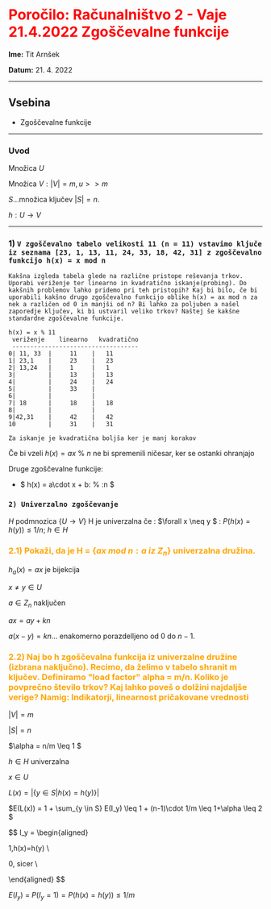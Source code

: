 
# <span style="color:red">Poročilo: Računalništvo 2 - Vaje 21.4.2022 Zgoščevalne funkcije</span>

**Ime:** Tit Arnšek

**Datum:** 21. 4. 2022

---


## Vsebina 
 * Zgoščevalne funkcije

---
### Uvod
Množica $U$

Množica $V: |V| = m, u>>m$

$S$...množica ključev $|S| = n$.

$h: U \rightarrow V$

---


### 1) `V zgoščevalno tabelo velikosti 11 (n = 11) vstavimo ključe iz seznama [23, 1, 13, 11, 24, 33, 18, 42, 31] z zgoščevalno funkcijo h(x) = x mod n`

`Kakšna izgleda tabela glede na različne pristope reševanja trkov. Uporabi veriženje ter linearno in kvadratično iskanje(probing). Do kakšnih problemov lahko pridemo pri teh pristopih? Kaj bi bilo, če bi uporabili kakšno drugo zgoščevalno funkcijo oblike h(x) = ax mod n za nek a različen od 0 in manjši od n? Bi lahko za poljuben a našel zaporedje ključev, ki bi ustvaril veliko trkov? Naštej še kakšne standardne zgoščevalne funkcije.`

    h(x) = x % 11
     veriženje    linearno   kvadratično
     -----------------------------------
    0| 11, 33  |     11    |   11
    1| 23,1    |     23    |   23 
    2| 13,24   |     1     |   1 
    3|         |     13    |   13
    4|         |     24    |   24
    5|         |     33    |  
    6|         |           |  
    7| 18      |     18    |   18
    8|         |           |  
    9|42,31    |     42    |   42
    10         |     31    |   31

    Za iskanje je kvadratična boljša ker je manj korakov

Če bi vzeli  $h(x) = ax \: \%  \: n$ ne bi spremenili ničesar, ker se ostanki ohranjajo

Druge zgoščevalne funkcije:
* $ h(x) = a\cdot x + b\: \% \:n $


### `2) Univerzalno zgoščevanje`
$H$ podmnozica $\{ U \rightarrow V\}$
H je univerzalna če : $\forall x \neq y $ : $P(h(x) = h(y)) \leq 1/n; \: h \in H$



### <span style="color:orange">2.1) Pokaži, da je H = {$ax  \: mod \:n : a$ $iz\: Z_n$} univerzalna družina.</span>

$h_a(x) = ax$ je bijekcija

$x \neq y \in U$

$a \in Z_n$ naključen 

$ax = ay + kn$

$a(x-y) = kn$... enakomerno porazdelljeno od 0 do $n-1$.

### <span style="color:orange">2.2) Naj bo h zgoščevalna funkcija iz univerzalne družine (izbrana naključno). Recimo, da želimo v tabelo shranit m ključev. Definiramo "load factor" alpha = m/n. Koliko je povprečno število trkov? Kaj lahko poveš o dolžini najdaljše verige? Namig: Indikatorji, linearnost pričakovane vrednosti</span>

$|V| = m$

$|S| = n$

$\alpha = n/m \leq 1  $

$h \in H$ univerzalna

$x \in U$

$L(x) = |\{y \in S|h(x) = h(y)\}|$

$E(L(x)) = 1 + \sum_{y \in S} E(I_y) \leq 1 + (n-1)\cdot 1/m \leq 1+\alpha \leq 2 $

$$ 
I_y = 
\begin{aligned}

1,h(x)=h(y) \\

0, sicer  \\

\end{aligned}
$$

$E(I_y)$ = $P(I_y = 1) = P( h(x) = h(y)) \leq 1/m$


